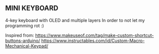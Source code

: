 ## MINI KEYBOARD
4-key keyboard with OLED and multiple layers
In order to not let my programming rot :)

Inspired from: 
https://www.makeuseof.com/tag/make-custom-shortcut-buttons-arduino/
https://www.instructables.com/id/Custom-Macro-Mechanical-Keypad/
